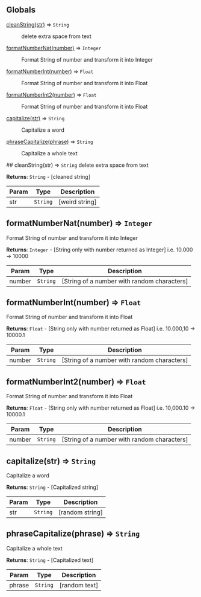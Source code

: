 ## Globals
<dl>
<dt><a href="#cleanString">cleanString(str)</a> ⇒ <code>String</code></dt>
<dd><p>delete extra space from text</p>
</dd>
<dt><a href="#formatNumberNat">formatNumberNat(number)</a> ⇒ <code>Integer</code></dt>
<dd><p>Format String of number and transform it into Integer</p>
</dd>
<dt><a href="#formatNumberInt">formatNumberInt(number)</a> ⇒ <code>Float</code></dt>
<dd><p>Format String of number and transform it into Float</p>
</dd>
<dt><a href="#formatNumberInt2">formatNumberInt2(number)</a> ⇒ <code>Float</code></dt>
<dd><p>Format String of number and transform it into Float</p>
</dd>
<dt><a href="#capitalize">capitalize(str)</a> ⇒ <code>String</code></dt>
<dd><p>Capitalize a word</p>
</dd>
<dt><a href="#phraseCapitalize">phraseCapitalize(phrase)</a> ⇒ <code>String</code></dt>
<dd><p>Capitalize a whole text</p>
</dd>
</dl>
<a name="cleanString"></a>
## cleanString(str) ⇒ <code>String</code>
delete extra space from text

**Returns**: <code>String</code> - [cleaned string]  

| Param | Type | Description |
| --- | --- | --- |
| str | <code>String</code> | [weird string] |

<a name="formatNumberNat"></a>
## formatNumberNat(number) ⇒ <code>Integer</code>
Format String of number and transform it into Integer

**Returns**: <code>Integer</code> - [String only with number returned as Integer]
i.e. 10.000 -> 10000  

| Param | Type | Description |
| --- | --- | --- |
| number | <code>String</code> | [String of a number with random characters] |

<a name="formatNumberInt"></a>
## formatNumberInt(number) ⇒ <code>Float</code>
Format String of number and transform it into Float

**Returns**: <code>Float</code> - [String only with number returned as Float]
i.e. 10.000,10 -> 10000.1  

| Param | Type | Description |
| --- | --- | --- |
| number | <code>String</code> | [String of a number with random characters] |

<a name="formatNumberInt2"></a>
## formatNumberInt2(number) ⇒ <code>Float</code>
Format String of number and transform it into Float

**Returns**: <code>Float</code> - [String only with number returned as Float]
i.e. 10,000.10 -> 10000.1  

| Param | Type | Description |
| --- | --- | --- |
| number | <code>String</code> | [String of a number with random characters] |

<a name="capitalize"></a>
## capitalize(str) ⇒ <code>String</code>
Capitalize a word

**Returns**: <code>String</code> - [Capitalized string]  

| Param | Type | Description |
| --- | --- | --- |
| str | <code>String</code> | [random string] |

<a name="phraseCapitalize"></a>
## phraseCapitalize(phrase) ⇒ <code>String</code>
Capitalize a whole text

**Returns**: <code>String</code> - [Capitalized text]  

| Param | Type | Description |
| --- | --- | --- |
| phrase | <code>String</code> | [random text] |


